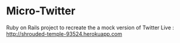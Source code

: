 # Micro-Twitter

Ruby on Rails project to recreate the a mock version of Twitter
Live : http://shrouded-temple-93524.herokuapp.com
